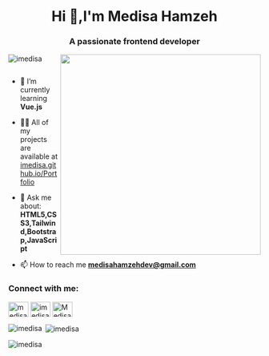 
<h1 align="center">Hi 👋,I'm Medisa Hamzeh</h1>
<h3 align="center">A passionate frontend developer</h3>
<img align="right" src="https://cdn.dribbble.com/users/4055494/screenshots/15215756/media/d2b66c4ca0192aa26d103448b3d1518b.gif" width="400"></img>

<p align="left"> <img src="https://komarev.com/ghpvc/?username=imedisa&label=Profile%20views&color=0e75b6&style=flat" alt="imedisa" /> </p>

<p align="left"> <a href="https://twitter.com/" target="blank"><img src="https://img.shields.io/twitter/follow/?logo=twitter&style=for-the-badge" alt="" /></a></p>

- 🌱 I’m currently learning **Vue.js**

- 👨‍💻 All of my projects are available at [imedisa.github.io/Portfolio](imedisa.github.io/Portfolio)

- 💬 Ask me about: **HTML5,CSS3,Tailwind,Bootstrap,JavaScript**

- 📫 How to reach me **medisahamzehdev@gmail.com**


<h3 align="left">Connect with me:</h3>
<p align="left">
<a href="https://linkedin.com/in/medisahamzeh" target="blank"><img align="center" src="https://raw.githubusercontent.com/rahuldkjain/github-profile-readme-generator/master/src/images/icons/Social/linked-in-alt.svg" alt="medisahamzeh" height="30" width="40" /></a>
<a href="https://instagram.com/imedisaart" target="blank"><img align="center" src="https://raw.githubusercontent.com/rahuldkjain/github-profile-readme-generator/master/src/images/icons/Social/instagram.svg" alt="imedisaart" height="30" width="40" /></a>
<a href="https://discord.gg/Medisa#7143" target="blank"><img align="center" src="https://raw.githubusercontent.com/rahuldkjain/github-profile-readme-generator/master/src/images/icons/Social/discord.svg" alt="Medisa#7143" height="30" width="40" /></a>
</p>


<p><img align="left" src="https://github-readme-stats.vercel.app/api/top-langs?username=imedisa&show_icons=true&locale=en&layout=compact" alt="imedisa" /></p>

<p>&nbsp;<img align="center" src="https://github-readme-stats.vercel.app/api?username=imedisa&show_icons=true&locale=en" alt="imedisa" /></p>

<p><img align="center" src="https://github-readme-streak-stats.herokuapp.com/?user=imedisa&" alt="imedisa" /></p>
